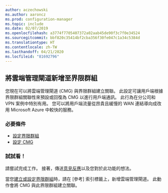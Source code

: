 ```yaml
---
author: aczechowski
ms.author: aaroncz
ms.prod: configuration-manager
ms.topic: include
ms.date: 02/07/2019
ms.openlocfilehash: a3774f7705407372a02aab45de90f3c7f0e34524
ms.sourcegitcommit: bbf820c35414bf2cba356f30fe047c1a34c5384d
ms.translationtype: HT
ms.contentlocale: zh-TW
ms.lasthandoff: 04/21/2020
ms.locfileid: "81692796"
---
```

## <a name="add-cloud-management-gateway-to-boundary-groups"></a><a name="bkmk_cmgbg"></a> 將雲端管理閘道新增至界限群組
<!--3640932-->

您現在可以將雲端管理閘道 (CMG) 與界限群組建立關聯。 此設定可讓用戶端根據界限群組關聯性來預設或回復為 CMG 以進行用戶端通訊。 此行為在分公司和 VPN 案例中特別有用。 您可以將用戶端流量從昂貴且緩慢的 WAN 連結導向成改用 Microsoft Azure 中較快的服務。


### <a name="prerequisites"></a>必要條件

- [設定界限群組](../../../../servers/deploy/configure/boundary-groups.md)
- [設定 CMG](../../../../clients/manage/cmg/setup-cloud-management-gateway.md)


### <a name="try-it-out"></a>試試看！

請嘗試完成工作。 接著，傳送[意見反應](../../../../understand/find-help.md#product-feedback)以及您對於此功能的想法。

當您[建立或設定界限群組](../../../../servers/deploy/configure/boundary-group-procedures.md)時，請在 [參考]  索引標籤上，新增雲端管理閘道。 此動作會將 CMG 與此界限群組建立關聯。

